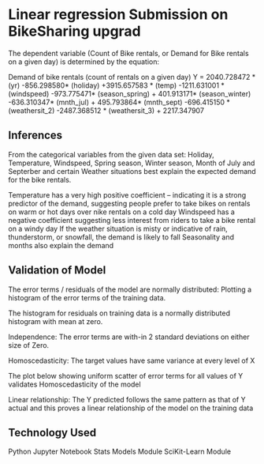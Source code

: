 
# Linear regression Submission on BikeSharing upgrad

The dependent variable (Count of Bike rentals, or Demand for Bike rentals on a given day) is determined by the equation: 

Demand of bike rentals (count of rentals on a given day) Y = 
2040.728472 * (yr) -856.298580* (holiday) +3915.657583 * (temp)
 -1211.631001 * (windspeed) -973.775471* (season_spring) + 401.913171* (season_winter) 
-636.310347* (mnth_jul) + 495.793864* (mnth_sept) 
-696.415150 *(weathersit_2) -2487.368512 * (weathersit_3) + 2217.347907


## Inferences

From the categorical variables from the given data set: Holiday, Temperature, Windspeed, Spring season, Winter season, Month of July and Septerber and certain Weather situations best explain the expected demand for the bike rentals.

Temperature has a very high positive coefficient – indicating it is a strong predictor of the demand, suggesting people prefer to take bikes on rentals on warm or hot days over nike rentals on a cold day
Windspeed has a negative coefficient suggesting less interest from riders to take a bike rental on a windy day
If the weather situation is misty or indicative of rain, thunderstorm, or snowfall, the demand is likely to fall
Seasonality and months also explain the demand

##  Validation of Model
The error terms / residuals of the model are normally distributed: Plotting a histogram of the error terms of the training data.

The histogram for residuals on training data is a normally distributed histogram with mean at zero.

Independence: The error terms are with-in 2 standard deviations on either size of Zero.

Homoscedasticity: The target values have same variance at every level of X

The plot below showing uniform scatter of error terms for all values of Y validates Homoscedasticity of the model

Linear relationship: The Y predicted follows the same pattern as that of Y actual and this proves a linear relationship of the model on the training data

## Technology Used

Python
Jupyter Notebook
Stats Models Module
SciKit-Learn Module


